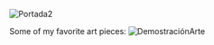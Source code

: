 ![Portada2](https://user-images.githubusercontent.com/72514826/135630724-69289293-0d40-46f9-a9a1-babec5aea786.jpg)

Some of my favorite art pieces:
![DemostraciónArte](https://user-images.githubusercontent.com/72514826/135629838-24dfba9d-0c27-465f-b568-e131a2b98973.jpg)
<!--
**J35HN/J35HN** is a ✨ _special_ ✨ repository because its `README.md` (this file) appears on your GitHub profile.

Here are some ideas to get you started:

- 🔭 I’m currently working on ...
- 🌱 I’m currently learning ...
- 👯 I’m looking to collaborate on ...
- 🤔 I’m looking for help with ...
- 💬 Ask me about ...
- 📫 How to reach me: ...
- 😄 Pronouns: ...
- ⚡ Fun fact: ...
-->

